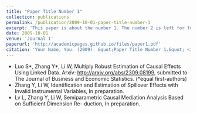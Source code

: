 ```yaml
---
title: "Paper Title Number 1"
collection: publications
permalink: /publication/2009-10-01-paper-title-number-1
excerpt: 'This paper is about the number 1. The number 2 is left for future work.'
date: 2009-10-01
venue: 'Journal 1'
paperurl: 'http://academicpages.github.io/files/paper1.pdf'
citation: 'Your Name, You. (2009). &quot;Paper Title Number 1.&quot; <i>Journal 1</i>. 1(1).'
---
```

* Luo S*, Zhang Y*, Li W, Multiply Robust Estimation of Causal Effects Using Linked Data. Arxiv: http://arxiv.org/abs/2309.08199, submitted to The Journal of Business and Economic Statistics. (*equal first-authors)
* Zhang Y, Li W, Identification and Estimation of Spillover Effects with Invalid Instrumental Variables, In preparation.
* Lv L, Zhang Y, Li W, Semiparametric Causal Mediation Analysis Based on Sufficient Dimension Re- duction, In preparation.
